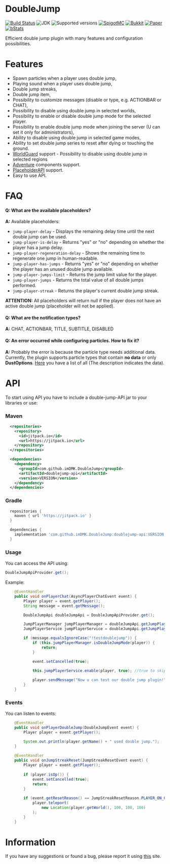 # DoubleJump


[![Build Status](https://github.com/imDMK/DoubleJump/actions/workflows/gradle.yml/badge.svg)](https://github.com/imDMK/DoubleJump/actions/workflows/gradle.yml)
![JDK](https://img.shields.io/badge/JDK-1.17-blue.svg)
![Supported versions](https://img.shields.io/badge/Minecraft-1.17--1.20.1-green.svg)
[![SpigotMC](https://img.shields.io/badge/SpigotMC-yellow.svg)](https://www.spigotmc.org/resources/doublejump-1-17-1-20-1.110632/)
[![Bukkit](https://img.shields.io/badge/Bukkit-blue.svg)](https://dev.bukkit.org/projects/d-doublejump)
[![Paper](https://img.shields.io/badge/Paper-004ee9.svg)](https://hangar.papermc.io/imDMK/DoubleJump)
[![bStats](https://img.shields.io/badge/bStats-00695c)](https://bstats.org/plugin/bukkit/Double-Jump/19387)

Efficient double jump plugin with many features and configuration possibilities.

# Features
* Spawn particles when a player uses double jump,
* Playing sound when a player uses double jump,
* Double jump streaks,
* Double jump item,
* Possibility to customize messages (disable or type, e.g. ACTIONBAR or CHAT),
* Possibility to disable using double jump in selected worlds,
* Possibility to enable or disable double jump mode for the selected player.
* Possibility to enable double jump mode when joining the server (U can set it only for administrators),
* Ability to disable using double jump in selected game modes,
* Ability to set double jump series to reset after dying or touching the ground.
* [WorldGuard](https://github.com/EngineHub/WorldGuard) support - Possibility to disable using double jump in selected regions
* [Adventure](https://github.com/KyoriPowered/adventure) components support.
* [PlaceholderAPI](https://github.com/PlaceholderAPI/PlaceholderAPI) support.
* Easy to use API.

# FAQ
#### **Q: What are the available placeholders?**
**A:** Available placeholders:
* `jump-player-delay` - Displays the remaining delay time until the next double jump can be used.
* `jump-player-is-delay` - Returns "yes" or "no" depending on whether the player has a jump delay.
* `jump-player-regeneration-delay` - Shows the remaining time to regenerate one jump in human-readable.
* `jump-player-has-jumps` - Returns "yes" or "no" depending on whether the player has an unused double jump available.
* `jump-player-jumps-limit` - Returns the jump limit value for the player.
* `jump-player-jumps` - Returns the total value of all double jumps performed.
* `jump-player-streak` - Returns the player's current double jump streak.

**ATTENTION:** All placeholders will return null if the player does not have an active double jump (placeholder will not be applied).
  
#### **Q: What are the notification types?**
**A:** CHAT, ACTIONBAR, TITLE, SUBTITLE, DISABLED

#### **Q: An error occurred while configuring particles. How to fix it?**
**A:** Probably the error is because the particle type needs additional data. 
Currently, the plugin supports particle types that contain **no data** or only **DustOptions**. 
[Here](https://hub.spigotmc.org/javadocs/spigot/org/bukkit/Particle.html) you have a list of all (The description indicates the data).

# API
To start using API you have to include a double-jump-API jar to your libraries or use:
### Maven
```xml
  <repositories>
    <repository>
      <id>jitpack.io</id>
      <url>https://jitpack.io</url>
    </repository>
  </repositories>

  <dependencies>
    <dependency>
      <groupId>com.github.imDMK.DoubleJump</groupId>
      <artifactId>doublejump-api</artifactId>
      <version>VERSION</version>
    </dependency>
  </dependencies>
```
### Gradle
```groovy
  repositories {
    maven { url 'https://jitpack.io' }
  }

  dependencies {
    implementation 'com.github.imDMK.DoubleJump:doublejump-api:VERSION'
  }
```
### Usage
You can access the API using:
```java
DoubleJumpApiProvider.get();
```
Example:
```java
    @EventHandler
    public void onPlayerChat(AsyncPlayerChatEvent event) {
        Player player = event.getPlayer();
        String message = event.getMessage();

        DoubleJumpApi doubleJumpApi = DoubleJumpApiProvider.get();

        JumpPlayerManager jumpPlayerManager = doubleJumpApi.getJumpPlayerManager();
        JumpPlayerService jumpPlayerService = doubleJumpApi.getJumpPlayerService();

        if (message.equalsIgnoreCase("!testdoublejump")) {
            if (this.jumpPlayerManager.isDoubleJumpMode(player)) {
                return;
            }

            event.setCancelled(true);
            
            this.jumpPlayerService.enable(player, true); //true to skip checking if player can use double jump

            player.sendMessage("Now u can test our double jump plugin!");
        }
    }
```
### Events
You can listen to events:
```java
    @EventHandler
    public void onPlayerDoubleJump(DoubleJumpEvent event) {
        Player player = event.getPlayer();

        System.out.println(player.getName() + " used double jump.");
    }
    
    @EventHandler
    public void onJumpStreakReset(JumpStreakResetEvent event) {
        Player player = event.getPlayer();
        
        if (player.isOp()) {
            event.setCancelled(true);
            return;
        }
        
        if (event.getResetReason() == JumpStreakResetReason.PLAYER_ON_GROUND) {
            player.teleport(
                new Location(player.getWorld(), 100, 100, 100)
            );
        }
    }
```
# Information
If you have any suggestions or found a bug, please report it using [this](https://github.com/imDMK/DoubleJump/issues/new/choose) site.
